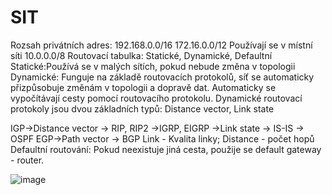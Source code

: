 # SIT
Rozsah privátních adres: 
192.168.0.0/16
172.16.0.0/12  Používají se v místní síti
10.0.0.0/8
Routovací tabulka: 
Statické, Dynamické, Defaultní
Statické:Používá se v malých sítích, pokud nebude změna v topologii
Dynamické: Funguje na základě routovacích protokolů, síť se automaticky přizpůsobuje změnám v topologii a dopravě dat. 
Automaticky se vypočítávají cesty pomocí routovacího protokolu.
Dynamické routovací protokoly jsou dvou základních typů: 
Distance vector, Link state

IGP->Distance vector -> RIP, RIP2
                     ->IGRP, EIGRP
   ->Link state -> IS-IS
                -> OSPF
EGP->Path vector -> BGP
Link - Kvalita linky; Distance - počet hopů
Defaultní routování: Pokud neexistuje jiná cesta, použije se default gateway - router. 


![image](https://user-images.githubusercontent.com/90755554/138130766-d8c7f1a4-0320-443c-a859-b27b63fec8d5.png)
